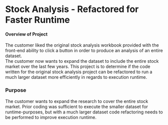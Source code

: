 # Stock Analysis - Refactored for Faster Runtime

#### Overview of Project
The customer liked the original stock analysis workbook provided with the front-end ability to click a button in order to produce an analysis of an entire dataset.  
The customer now wants to expand the dataset to include the entire stock market over the last few years.  This project is to determine if the code written for the 
original stock analysis project can be refactored to run a much larger dataset more efficiently in regards to execution runtime. 

### Purpose
The customer wants to expand the research to cover the entire stock market.  Prior coding was sufficient to execute the smaller dataset for runtime-purposes, but
with a much larger dataset code refactoring needs to be performed to improve execution runtime.

